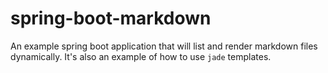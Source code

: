 spring-boot-markdown
====================

An example spring boot application that will list and render markdown files dynamically. It's also an example of how to use `jade` templates.
